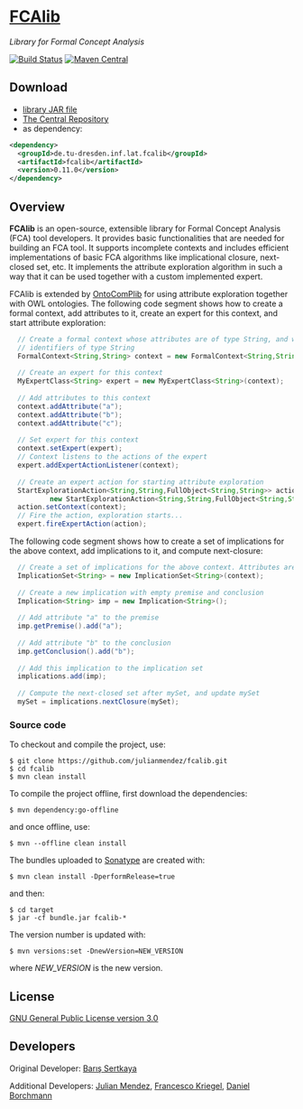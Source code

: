 # [FCAlib](https://julianmendez.github.io/fcalib/)

*Library for Formal Concept Analysis*

[![Build Status](https://travis-ci.org/julianmendez/fcalib.png?branch=master)](https://travis-ci.org/julianmendez/fcalib)
[![Maven Central](https://maven-badges.herokuapp.com/maven-central/de.tu-dresden.inf.lat.fcalib/fcalib/badge.svg)](https://search.maven.org/#search|ga|1|g%3A%22de.tu-dresden.inf.lat.fcalib%22)


## Download

* [library JAR file](https://sourceforge.net/projects/latitude/files/fcalib/0.11.0/fcalib-0.11.0.jar/download)
* [The Central Repository](https://repo1.maven.org/maven2/de/tu-dresden/inf/lat/fcalib/)
* as dependency:

```xml
<dependency>
  <groupId>de.tu-dresden.inf.lat.fcalib</groupId>
  <artifactId>fcalib</artifactId>
  <version>0.11.0</version>
</dependency>
```


## Overview

**FCAlib** is an open-source, extensible library for Formal Concept Analysis (FCA) tool developers. It provides basic functionalities that are needed for building an FCA tool. It supports incomplete contexts and includes efficient implementations of basic FCA algorithms like implicational closure, next-closed set, etc. It implements the attribute exploration algorithm in such a way that it can be used together with a custom implemented expert. 

FCAlib is extended by [OntoComPlib](https://julianmendez.github.io/ontocomplib/) for using attribute exploration together with OWL ontologies. The following code segment shows how to create a formal context, add attributes to it, create an expert for this context, and start attribute exploration:

```java
  // Create a formal context whose attributes are of type String, and whose objects have
  // identifiers of type String
  FormalContext<String,String> context = new FormalContext<String,String>();
  
  // Create an expert for this context
  MyExpertClass<String> expert = new MyExpertClass<String>(context);
        
  // Add attributes to this context
  context.addAttribute("a");
  context.addAttribute("b");
  context.addAttribute("c");
        
  // Set expert for this context
  context.setExpert(expert);
  // Context listens to the actions of the expert
  expert.addExpertActionListener(context);
        
  // Create an expert action for starting attribute exploration           
  StartExplorationAction<String,String,FullObject<String,String>> action = 
          new StartExplorationAction<String,String,FullObject<String,String>>();
  action.setContext(context);
  // Fire the action, exploration starts...
  expert.fireExpertAction(action);
```

The following code segment shows how to create a set of implications for the
above context, add implications to it, and compute next-closure:

```java
  // Create a set of implications for the above context. Attributes are of type String
  ImplicationSet<String> = new ImplicationSet<String>(context);
          
  // Create a new implication with empty premise and conclusion
  Implication<String> imp = new Implication<String>();
          
  // Add attribute "a" to the premise
  imp.getPremise().add("a");
          
  // Add attribute "b" to the conclusion
  imp.getConclusion().add("b");
          
  // Add this implication to the implication set
  implications.add(imp);
          
  // Compute the next-closed set after mySet, and update mySet
  mySet = implications.nextClosure(mySet);
```


### Source code

To checkout and compile the project, use:

```
$ git clone https://github.com/julianmendez/fcalib.git
$ cd fcalib
$ mvn clean install
```

To compile the project offline, first download the dependencies:

```
$ mvn dependency:go-offline
```

and once offline, use:

```
$ mvn --offline clean install
```

The bundles uploaded to [Sonatype](https://oss.sonatype.org/) are created with:

```
$ mvn clean install -DperformRelease=true
```

and then:

```
$ cd target
$ jar -cf bundle.jar fcalib-*
```

The version number is updated with:

```
$ mvn versions:set -DnewVersion=NEW_VERSION
```

where *NEW_VERSION* is the new version.


## License

[GNU General Public License version 3.0](https://www.gnu.org/licenses/gpl-3.0.txt)


## Developers

Original Developer: [Barış Sertkaya](https://www.frankfurt-university.de/~sertkaya/)

Additional Developers: [Julian Mendez](https://github.com/julianmendez), [Francesco Kriegel](https://github.com/francesco-kriegel), [Daniel Borchmann](https://github.com/exot)


